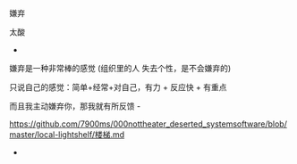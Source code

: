 
嫌弃

太酸







-

嫌弃是一种非常棒的感觉 (组织里的人 失去个性，是不会嫌弃的)

只说自己的感觉：简单+经常+对自己，有力 + 反应快 + 有重点

而且我主动嫌弃你，那我就有所反馈 -

https://github.com/7900ms/000nottheater_deserted_systemsoftware/blob/master/local-lightshelf/楼梯.md




-
